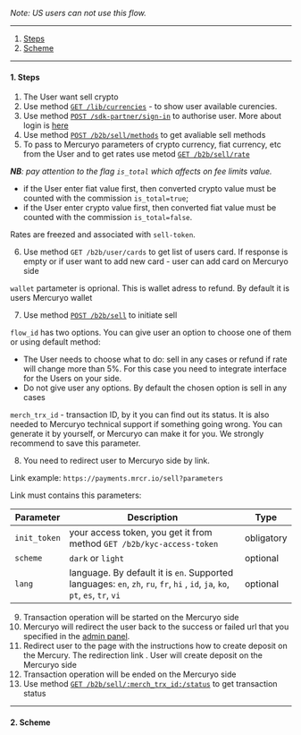 *Note: US users can not use this flow.*

***

1. [Steps](/commAPIsell.md#1-steps)
2. [Scheme](commAPIsell.md#2-scheme)

***

#### 1. Steps

1. The User want sell crypto
2. Use method [`GET /lib/currencies`](https://u3-1-api.mrcr.io/v1.6/comm-docs/index.html#api-B2B-GetSellRate) - to show user available curencies.
3. Use method [`POST /sdk-partner/sign-in`](https://u3-1-api.mrcr.io/v1.6/comm-docs/index.html#api-SDK-SDKLogin) to authorise user. More about login is [here](https://github.com/mercuryoio/Commercial-API/blob/master/Login/README.md)
4. Use method [`POST /b2b/sell/methods`](https://u3-1-api.mrcr.io/v1.6/comm-docs/index.html#api-B2B-SellMethods) to get avaliable sell methods
5. To pass to Mercuryo parameters of crypto currency, fiat currency, etc from the User and to get rates use metod [`GET /b2b/sell/rate`](https://u3-1-api.mrcr.io/v1.6/comm-docs/index.html#api-B2B-GetSellRate)

***NB**: pay attention to the flag `is_total` which affects on fee limits value.*

- if the User enter fiat value first, then converted crypto value must be counted with the commission `is_total=true`;
- if the User enter crypto value first, then converted fiat value must be counted with the commission `is_total=false`.

Rates are freezed and associated with `sell-token`.

6. Use method `GET /b2b/user/cards` to get list of users card. If response is empty or if user want to add new card - user can add card on Mercuryo side

 `wallet` partameter is oprional. This is wallet adress to refund. By default it is users Mercuryo wallet
 
 7. Use method [`POST /b2b/sell`](https://u3-1-api.mrcr.io/v1.6/comm-docs/index.html#api-B2B-Sell) to initiate sell

`flow_id` has two options. You can give user an option to choose one of them or using default method:
- The User needs to choose what to do: sell in any cases or refund if rate will change more than 5%. 
For this case you need to integrate interface for the Users on your side. 
- Do not give user any options. By default the chosen option is sell in any cases

`merch_trx_id` - transaction ID, by it you can find out its status. It is also needed to Mercuryo technical support if something going wrong. You can generate it by yourself, or Mercuryo can make it for you. We strongly recommend to save this parameter.


8. You need to redirect user to Mercuryo side by link.

Link example: `https://payments.mrcr.io/sell?parameters`

Link must contains this parameters:

| Parameter  |  Description  | Type |
| ------------- | -------------  | -------------  |
| `init_token` | your access token, you get it from method `GET /b2b/kyc-access-token` | obligatory |
| `scheme` | `dark` or `light` | optional |
| `lang` | language. By default it is `en`. Supported languages: `en`, `zh`, `ru`, `fr`, `hi` , `id`, `ja`, `ko`, `pt`, `es`, `tr`, `vi`  | optional |

9. Transaction operation will be started on the Mercuryo side
10. Mercuryo will redirect the user back to the success or failed url that you specified in the [admin panel](ADD_LINK). 
11. Redirect user to the page with the instructions how to create deposit on the Mercury. The redirection link . User will create deposit on the Mercuryo side
12. Transaction operation will be ended on the Mercuryo side
13. Use method [`GET /b2b/sell/:merch_trx_id:/status`](https://u3-1-api.mrcr.io/v1.6/comm-docs/index.html#api-B2B-SellTransactionStatus) to get transaction status

***

#### 2. Scheme
